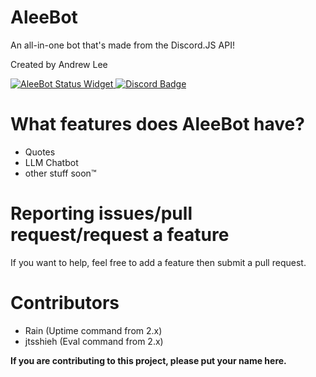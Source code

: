 # AleeBot
An all-in-one bot that's made from the Discord.JS API!

Created by Andrew Lee

<a href="https://discordbots.org/bot/282547024547545109"><img src="https://discordbots.org/api/widget/status/282547024547545109.svg" alt="AleeBot Status Widget" />
  </a><a href="https://discord.gg/EFhRDqG"><img src="https://img.shields.io/discord/243022206437687296.svg?colorB=7289DA&label=discord" alt="Discord Badge"> </a>

# What features does AleeBot have?
- Quotes
- LLM Chatbot
- other stuff soon:tm:

# Reporting issues/pull request/request a feature
If you want to help, feel free to add a feature then submit a pull request.

# Contributors
- Rain (Uptime command from 2.x)
- jtsshieh (Eval command from 2.x)

**If you are contributing to this project, please put your name here.**
